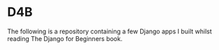 # D4B
The following is a repository containing a few Django apps I built whilst reading The Django for Beginners book.
